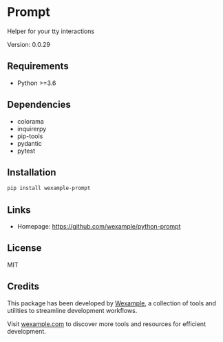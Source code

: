 # Prompt

Helper for your tty interactions

Version: 0.0.29

## Requirements

- Python >=3.6

## Dependencies

- colorama
- inquirerpy
- pip-tools
- pydantic
- pytest

## Installation

```bash
pip install wexample-prompt
```

## Links

- Homepage: https://github.com/wexample/python-prompt

## License

MIT
## Credits

This package has been developed by [Wexample](https://wexample.com), a collection of tools and utilities to streamline development workflows.

Visit [wexample.com](https://wexample.com) to discover more tools and resources for efficient development.